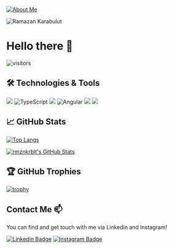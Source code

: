<a href="https://codesandbox.io/s/k-k2in7">![About Me](https://codesandbox.io/s/infallible-wind-kllbq)</a>

![Ramazan Karabulut](https://user-images.githubusercontent.com/32045100/109295491-e5496f80-783f-11eb-89d0-a3ee466bf44c.png)

# Hello there 👋

![visitors](https://visitor-badge.laobi.icu/badge?page_id=rmznkrblt.rmznkrblt)

## 🛠 Technologies & Tools 

<img src="https://img.shields.io/badge/C%23-239120?style=for-the-badge&logo=c-sharp&logoColor=white"></img>
<img alt="TypeScript" src="https://img.shields.io/badge/typescript%20-%23007ACC.svg?&style=for-the-badge&logo=typescript&logoColor=white"/>
<img src="https://img.shields.io/badge/.NET-5C2D91?style=for-the-badge&logo=.net&logoColor=white"></img>
<img alt="Angular" src="https://img.shields.io/badge/angular%20-%23DD0031.svg?&style=for-the-badge&logo=angular&logoColor=white"/>
<img src="https://img.shields.io/badge/Microsoft_SQL_Server-CC2927?style=for-the-badge&logo=microsoft-sql-server&logoColor=white"></img>
<img src="https://img.shields.io/badge/Windows-0078D6?style=for-the-badge&logo=windows&logoColor=white"></img>

## &#x1f4c8; GitHub Stats

[![Top Langs](https://github-readme-stats.vercel.app/api/top-langs/?username=rmznkrblt&layout=compact)](https://github.com/anuraghazra/github-readme-stats)

<a href="https://github.com/rmznkrblt/rmznkrblt">
  <img align="center" src="https://github-readme-stats.vercel.app/api?username=rmznkrblt&show_icons=true&line_height=27&count_private=true&title_color=6aa6f8&text_color=8a919a&icon_color=6aa6f8&bg_color=0e1116" alt="rmznkrblt's GitHub Stats" />
</a>

## 🏆 GitHub Trophies

[![trophy](https://github-profile-trophy.vercel.app/?username=rmznkrblt&theme=nord&column=7)](https://github.com/ryo-ma/github-profile-trophy)
## Contact Me 📫

You can find and get touch with me via Linkedin and Instagram!

[![Linkedin Badge](https://img.shields.io/badge/RAMAZAN_KARABULUT-follow%20on%20linkedin-blue?style=for-the-badge&logo=linkedin)](https://www.linkedin.com/in/ramazankarabulut/)
[![Instagram Badge](https://img.shields.io/badge/RAMAZAN_KARABULUT-follow%20on%20instagram-blue?style=for-the-badge&logo=instagram)](https://www.instagram.com/rmznnkrblt/)
